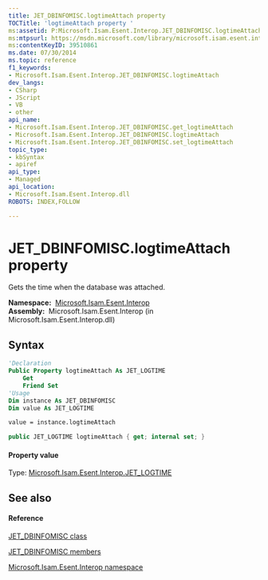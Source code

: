 ```yaml
---
title: JET_DBINFOMISC.logtimeAttach property 
TOCTitle: 'logtimeAttach property '
ms:assetid: P:Microsoft.Isam.Esent.Interop.JET_DBINFOMISC.logtimeAttach
ms:mtpsurl: https://msdn.microsoft.com/library/microsoft.isam.esent.interop.jet_dbinfomisc.logtimeattach(v=EXCHG.10)
ms:contentKeyID: 39510861
ms.date: 07/30/2014
ms.topic: reference
f1_keywords:
- Microsoft.Isam.Esent.Interop.JET_DBINFOMISC.logtimeAttach
dev_langs:
- CSharp
- JScript
- VB
- other
api_name: 
- Microsoft.Isam.Esent.Interop.JET_DBINFOMISC.get_logtimeAttach
- Microsoft.Isam.Esent.Interop.JET_DBINFOMISC.logtimeAttach
- Microsoft.Isam.Esent.Interop.JET_DBINFOMISC.set_logtimeAttach
topic_type: 
- kbSyntax
- apiref
api_type: 
- Managed
api_location: 
- Microsoft.Isam.Esent.Interop.dll
ROBOTS: INDEX,FOLLOW

---
```


# JET_DBINFOMISC.logtimeAttach property

Gets the time when the database was attached.

**Namespace:**  [Microsoft.Isam.Esent.Interop](./microsoft.isam.esent.interop-namespace.md)  
**Assembly:**  Microsoft.Isam.Esent.Interop (in Microsoft.Isam.Esent.Interop.dll)

## Syntax

``` vb
'Declaration
Public Property logtimeAttach As JET_LOGTIME
    Get
    Friend Set
'Usage
Dim instance As JET_DBINFOMISC
Dim value As JET_LOGTIME

value = instance.logtimeAttach
```

``` csharp
public JET_LOGTIME logtimeAttach { get; internal set; }
```

#### Property value

Type: [Microsoft.Isam.Esent.Interop.JET_LOGTIME](./jet-logtime-structure2.md)  

## See also

#### Reference

[JET_DBINFOMISC class](./jet-dbinfomisc-class.md)

[JET_DBINFOMISC members](./jet-dbinfomisc-members.md)

[Microsoft.Isam.Esent.Interop namespace](./microsoft.isam.esent.interop-namespace.md)